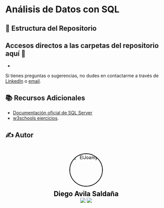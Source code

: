 # Análisis de Datos con SQL 

## 📂 Estructura del Repositorio

Accesos directos a las carpetas del repositorio aquí 📍
- 
-

Si tienes preguntas o sugerencias, no dudes en contactarme a través de [LinkedIn]([https://www.linkedin.com/in/diego-avila-as/) o [email](mailto:diego.avila12394@gmail.com).

## 📚 Recursos Adicionales
- [Documentación oficial de SQL Server](https://learn.microsoft.com/en-us/sql/sql-server)
- [w3schools ejercicios](https://www.w3schools.com/sql/default.asp).
  
## ✍️ Autor
<div style="background-image: url('imgs/background.jpg'); background-size: cover; padding: 20px; text-align: center; border-radius: 10px;">
    <a href="https://github.com/DDR2AS" style="text-decoration: none; color: black; display: inline-block; text-align: center;">
        <img src="https://avatars.githubusercontent.com/DDR2AS" width="100" alt="ElJoamy" style="border-radius: 50%; border: 2px solid #000;"/>
        <h1 style="margin: 10px 0 0; font-size: 1.5em; color: black; font-weight: bold;">Diego Avila Saldaña</h1>
    </a>
    <br />
    <a href="https://www.linkedin.com/in/diego-avila-as/" title="LinkedIn"><img src="https://img.shields.io/badge/-LinkedIn-blue?style=flat&logo=linkedin"></a>
    <a href="mailto:diego.avila12394@gmail.com" title="Email"><img src="https://img.shields.io/badge/-Email-red?style=flat&logo=gmail"></a>
</div>

